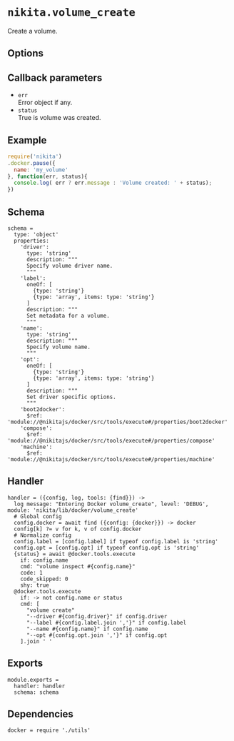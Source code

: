 
# `nikita.volume_create`

Create a volume. 

## Options


## Callback parameters

* `err`   
  Error object if any.   
* `status`   
  True is volume was created.

## Example

```javascript
require('nikita')
.docker.pause({
  name: 'my_volume'
}, function(err, status){
  console.log( err ? err.message : 'Volume created: ' + status);
})
```

## Schema

    schema =
      type: 'object'
      properties:
        'driver':
          type: 'string'
          description: """
          Specify volume driver name.
          """
        'label':
          oneOf: [
            {type: 'string'}
            {type: 'array', items: type: 'string'}
          ]
          description: """
          Set metadata for a volume.
          """
        'name':
          type: 'string'
          description: """
          Specify volume name.
          """
        'opt':
          oneOf: [
            {type: 'string'}
            {type: 'array', items: type: 'string'}
          ]
          description: """
          Set driver specific options.
          """
        'boot2docker':
          $ref: 'module://@nikitajs/docker/src/tools/execute#/properties/boot2docker'
        'compose':
          $ref: 'module://@nikitajs/docker/src/tools/execute#/properties/compose'
        'machine':
          $ref: 'module://@nikitajs/docker/src/tools/execute#/properties/machine'

## Handler

    handler = ({config, log, tools: {find}}) ->
      log message: "Entering Docker volume_create", level: 'DEBUG', module: 'nikita/lib/docker/volume_create'
      # Global config
      config.docker = await find ({config: {docker}}) -> docker
      config[k] ?= v for k, v of config.docker
      # Normalize config
      config.label = [config.label] if typeof config.label is 'string'
      config.opt = [config.opt] if typeof config.opt is 'string'
      {status} = await @docker.tools.execute
        if: config.name
        cmd: "volume inspect #{config.name}"
        code: 1
        code_skipped: 0
        shy: true
      @docker.tools.execute
        if: -> not config.name or status
        cmd: [
          "volume create"
          "--driver #{config.driver}" if config.driver
          "--label #{config.label.join ','}" if config.label
          "--name #{config.name}" if config.name
          "--opt #{config.opt.join ','}" if config.opt
        ].join ' '

## Exports

    module.exports =
      handler: handler
      schema: schema

## Dependencies

    docker = require './utils'
